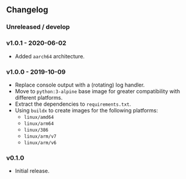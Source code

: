 ## Changelog

### Unreleased / develop

### v1.0.1 - 2020-06-02
- Added `aarch64` architecture.

### v1.0.0 - 2019-10-09
- Replace console output with a (rotating) log handler.
- Move to `python:3-alpine` base image for greater compatibility with different platforms.
- Extract the dependencies to `requirements.txt`.
- Using `buildx` to create images for the following platforms:
  - `linux/amd64`
  - `linux/arm64`
  - `linux/386`
  - `linux/arm/v7`
  - `linux/arm/v6`

### v0.1.0
- Initial release.
